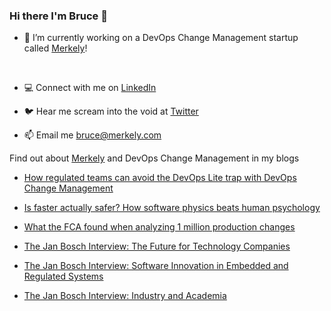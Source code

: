 ### Hi there I'm Bruce 👋

- 🔭 I’m currently working on a DevOps Change Management startup called [Merkely](https://www.merkely.com/)!
<p>&nbsp;</p>

-   💻  Connect with me on [LinkedIn](https://www.linkedin.com/in/bruce-a-johnston/)

-   🐦  Hear me scream into the void at [Twitter](https://twitter.com/Eoinel_)

-   📫  Email me <bruce@merkely.com>

Find out about [Merkely](https://www.merkely.com/) and DevOps Change Management in my blogs

-   [How regulated teams can avoid the DevOps Lite trap with DevOps Change Management](https://www.merkely.com/blog/how-to-avoid-the-devops-lite-trap-with-devops-change-management/)

-   [Is faster actually safer? How software physics beats human psychology](https://www.merkely.com/blog/is-faster-actually-safer-how-software-physics-beats-human-psychology./)

-   [What the FCA found when analyzing 1 million production changes](https://www.merkely.com/blog/what-the-fca-found-when-analysing-1-million-production-changes/)

-   [The Jan Bosch Interview: The Future for Technology Companies](https://www.merkely.com/blog/the-jan-bosch-interview-the-future-for-technology-companies/)

-   [The Jan Bosch Interview: Software Innovation in Embedded and Regulated Systems](https://www.merkely.com/blog/the-jan-bosch-interview-software-innovation-in-embedded-and-regulated-systems/)

-   [The Jan Bosch Interview: Industry and Academia](https://www.merkely.com/blog/jan-bosch-interview-industry-and-academia/)



